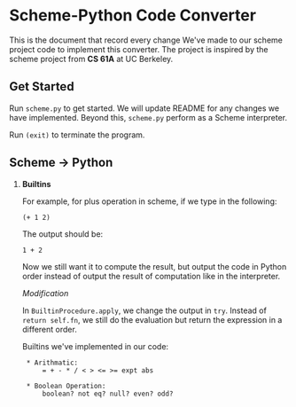 # Scheme-Python Code Converter

This is the document that record every change We've made to our scheme project code to implement this converter. The project is inspired by the scheme project from **CS 61A** at UC Berkeley.

## Get Started

Run ``scheme.py`` to get started. We will update README for any changes we have implemented. Beyond this, ``scheme.py`` perform as a Scheme interpreter.

Run ``(exit)`` to terminate the program.

## Scheme -> Python

1. **Builtins**

	For example, for plus operation in scheme, if we type in the following: 

	```
	(+ 1 2)
	```

	The output should be:

	```
	1 + 2
	```

	Now we still want it to compute the result, but output the code in Python order instead of output the result of computation like in the interpreter.

	*Modification*

	In ``BuiltinProcedure.apply``, we change the output in ``try``. Instead of ``return self.fn``, we still do the evaluation but return the expression in a different order.

	Builtins we've implemented in our code:
	
		* Arithmatic:
			= + - * / < > <= >= expt abs

		* Boolean Operation:
			boolean? not eq? null? even? odd?


